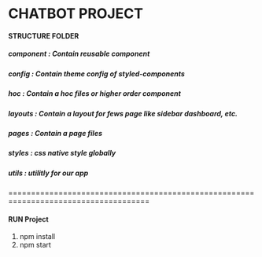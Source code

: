 # CHATBOT PROJECT

#### STRUCTURE FOLDER

##### component : Contain reusable component
##### config    : Contain theme config of styled-components
##### hoc       : Contain a hoc files or higher order component
##### layouts   : Contain a layout for fews page like sidebar dashboard, etc.
##### pages     : Contain a page files
##### styles    : css native style globally
##### utils     : utilitly for our app

=====================================================================================

#### RUN Project 

1. npm install
2. npm start
